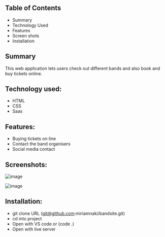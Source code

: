 ## Table of Contents
* Summary
* Technology Used
* Features
* Screen shots
* Installation

## Summary
This web application lets users check out different bands and also book and buy tickets online. 

## Technology used:
* HTML
* CSS
* Saas

## Features:
* Buying tickets on line
* Contact the band organisers
* Social media contact

## Screenshots:
![image](https://user-images.githubusercontent.com/74625242/140671302-494991f9-7165-4d41-8bb8-3acba628cd93.png)

![image](https://user-images.githubusercontent.com/74625242/140671395-3f276e29-a3ce-4790-9c69-7cc624ead9a5.png)

## Installation:
* git clone URL (git@github.com:miriamnaki/bandsite.git)
* cd into project
* Open with VS code or (code .) 
* Open with live server
